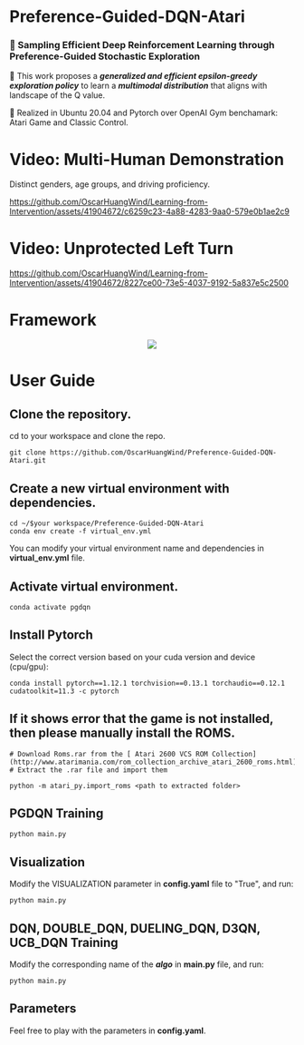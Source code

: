 # Preference-Guided-DQN-Atari
### :page_with_curl: Sampling Efficient Deep Reinforcement Learning through Preference-Guided Stochastic Exploration
:dizzy: This work proposes a **_generalized and efficient epsilon-greedy exploration policy_** to learn a **_multimodal distribution_** that aligns with landscape of the Q value.

:wrench: Realized in Ubuntu 20.04 and Pytorch over OpenAI Gym benchamark: Atari Game and Classic Control. 

# Video: Multi-Human Demonstration
Distinct genders, age groups, and driving proficiency.

https://github.com/OscarHuangWind/Learning-from-Intervention/assets/41904672/c6259c23-4a88-4283-9aa0-579e0b1ae2c9

# Video: Unprotected Left Turn
https://github.com/OscarHuangWind/Learning-from-Intervention/assets/41904672/8227ce00-73e5-4037-9192-5a837e5c2500


# Framework

<p align="center">
<img src="https://github.com/OscarHuangWind/Preference-Guided-DQN-Atari/blob/master/presentation/benchmark.png">
</p>

# User Guide

## Clone the repository.
cd to your workspace and clone the repo.
```
git clone https://github.com/OscarHuangWind/Preference-Guided-DQN-Atari.git
```

## Create a new virtual environment with dependencies.
```
cd ~/$your workspace/Preference-Guided-DQN-Atari
conda env create -f virtual_env.yml
```
You can modify your virtual environment name and dependencies in **virtual_env.yml** file.

## Activate virtual environment.
```
conda activate pgdqn
```

## Install Pytorch
Select the correct version based on your cuda version and device (cpu/gpu):
```
conda install pytorch==1.12.1 torchvision==0.13.1 torchaudio==0.12.1 cudatoolkit=11.3 -c pytorch
```

## If it shows error that the game is not installed, then please manually install the ROMS.
```
# Download Roms.rar from the [ Atari 2600 VCS ROM Collection](http://www.atarimania.com/rom_collection_archive_atari_2600_roms.html)
# Extract the .rar file and import them

python -m atari_py.import_roms <path to extracted folder>

```

## PGDQN Training
```
python main.py
```

## Visualization
Modify the VISUALIZATION parameter in **config.yaml** file to "True", and run:
```
python main.py
```

## DQN, DOUBLE_DQN, DUELING_DQN, D3QN, UCB_DQN Training
Modify the corresponding name of the **_algo_** in **main.py** file, and run:
```
python main.py
```

## Parameters
Feel free to play with the parameters in **config.yaml**. 